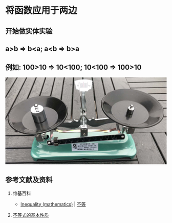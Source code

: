# 将函数应用于两边

## 开始做实体实验

## a>b => b<a; a<b => b>a 
## 例如: 100>10 => 10<100; 10<100 => 100>10

![](/images/极大和极小/不等式的基本性质和移项变号法则/将函数应用于两边/1a1.jpg)

## 参考文献及资料

1. 维基百科
	- [Inequality (mathematics)](https://en.wikipedia.org/wiki/Inequality_(mathematics)) | [不等](https://zh.wikipedia.org/wiki/不等) 

2. [不等式的基本性质](https://baike.baidu.com/item/%E4%B8%8D%E7%AD%89%E5%BC%8F%E7%9A%84%E5%9F%BA%E6%9C%AC%E6%80%A7%E8%B4%A8/7969725)  

